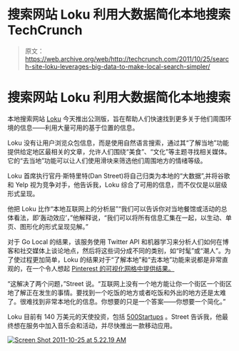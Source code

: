 # 搜索网站 Loku 利用大数据简化本地搜索 TechCrunch

> 原文：<https://web.archive.org/web/http://techcrunch.com/2011/10/25/search-site-loku-leverages-big-data-to-make-local-search-simpler/>

# 搜索网站 Loku 利用大数据简化本地搜索

本地搜索网站 [Loku](https://web.archive.org/web/20230204231152/http://www.loku.com/) 今天推出公测版，旨在帮助人们快速找到更多关于他们周围环境的信息——利用大量可用的基于位置的信息。

Loku 没有让用户浏览众包信息，而是使用自然语言搜索，通过其“了解当地”功能提供给定地区最相关的文章，允许人们围绕“美食”、“文化”等主题寻找相关媒体。它的“去当地”功能可以让人们使用滑块来筛选他们周围地方的情绪等级。

Loku 首席执行官丹·斯特里特(Dan Street)将自己归类为本地的“大数据”,并将谷歌和 Yelp 视为竞争对手，他告诉我，Loku 综合了可用的信息，而不仅仅是以层级形式呈现。

他把 Loku 比作“本地互联网上的分析层”“我们可以告诉你对当地餐馆或活动的总体看法，即‘轰动效应’，”他解释说，“我们可以将所有信息汇集在一起，以生动、单页、图形化的形式呈现见解。”

对于 Go Local 的结果，该服务使用 Twitter API 和机器学习来分析人们如何在博客和社交媒体上谈论地点，然后将这些词分成不同的类别，如“时髦”或“潮人”。为了使过程更加简单，Loku 的结果对于“了解本地”和“去本地”功能来说都是非常直观的，在一个令人想起 [Pinterest 的可视化网格中提供结果。](https://web.archive.org/web/20230204231152/http://www.pinterest.com/)

“这解决了两个问题，”Street 说。“互联网上没有一个地方能让你一个街区一个街区地了解正在发生的事情。要找到一个吃饭的地方或者吃饭和外出的地方还是太难了。很难找到非常本地化的信息。你想要的只是一个答案——你想要一个简化。”

Loku 目前有 140 万美元的天使投资，包括 [500Startups](https://web.archive.org/web/20230204231152/http://www.500startups.com/) 。Street 告诉我，他最终想在服务中加入音乐会和活动，并尽快推出一款移动应用。

[![](img/422e3d71e8eccca7f993003f260ad1d1.png "Screen Shot 2011-10-25 at 5.22.19 AM")](https://web.archive.org/web/20230204231152/https://techcrunch.com/wp-content/uploads/2011/10/screen-shot-2011-10-25-at-5-22-19-am.png)